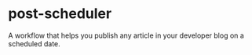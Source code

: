 # post-scheduler

A workflow that helps you publish any article in your developer blog on a scheduled date.
